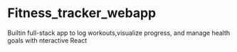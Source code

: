 # Fitness_tracker_webapp
Builtin full-stack app to log workouts,visualize progress, and manage health goals with nteractive React
